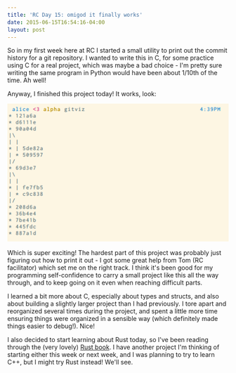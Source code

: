 ```yaml
---
title: 'RC Day 15: omigod it finally works'
date: 2015-06-15T16:54:16-04:00
layout: post
---
```


So in my first week here at RC I started a small utility to print out the
commit history for a git repository. I wanted to write this in C, for some
practice using C for a real project, which was maybe a bad choice - I'm
pretty sure writing the same program in Python would have been about
1/10th of the time. Ah well!

Anyway, I finished this project today! It works, look:

![gitviz](/images/gitviz.png)

Which is super exciting! The hardest part of this project was probably
just figuring out how to print it out - I got some great help from Tom (RC
facilitator) which set me on the right track. I think it's been good for
my programming self-confidence to carry a small project like this all the
way through, and to keep going on it even when reaching difficult parts. 

I learned a bit more about C, especially about types and structs, and also
about building a slightly larger project than I had previously. I tore
apart and reorganized several times during the project, and spent a little
more time ensuring things were organized in a sensible way (which
definitely made things easier to debug!). Nice!

I also decided to start learning about Rust today, so I've been reading
through the (very lovely) [Rust
book](http://doc.rust-lang.org/stable/book/). I have another project I'm
thinking of starting either this week or next week, and I was planning to
try to learn C++, but I might try Rust instead! We'll see.
